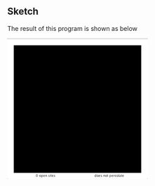 ## Sketch

The result of this program is shown as below

![Alt Text](https://github.com/Minglunt/Data-Structure/blob/master/hw2/percolation.gif)
